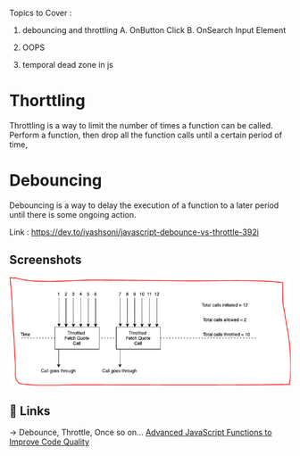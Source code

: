 Topics to Cover :

1. debouncing and throttling
   A. OnButton Click
   B. OnSearch Input Element
2. OOPS

3. temporal dead zone in js

# Thorttling

Throttling is a way to limit the number of times a function can be called. Perform a function, then drop all the function calls until a certain period of time,

# Debouncing

Debouncing is a way to delay the execution of a function to a later period until there is some ongoing action.

Link :
https://dev.to/iyashsoni/javascript-debounce-vs-throttle-392i

## Screenshots

![App Screenshot](https://raw.githubusercontent.com/kirankumarrr/js-advance-topics-dive-in/main/src/images/Thorttling-image.PNG)



## 🔗 Links
-> Debounce, Throttle, Once so on...
[Advanced JavaScript Functions to Improve Code Quality](https://www.paulsblog.dev/advanced-javascript-functions-to-improve-code-quality/)


